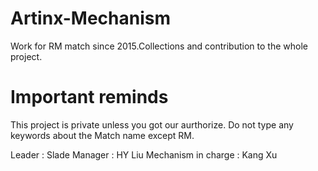 # Artinx-Mechanism
Work for RM match since 2015.Collections and contribution to the whole project.

# Important reminds

This project is private unless you got our aurthorize.
Do not type any keywords about the Match name except RM.

Leader : Slade
Manager : HY Liu
Mechanism in charge : Kang Xu
